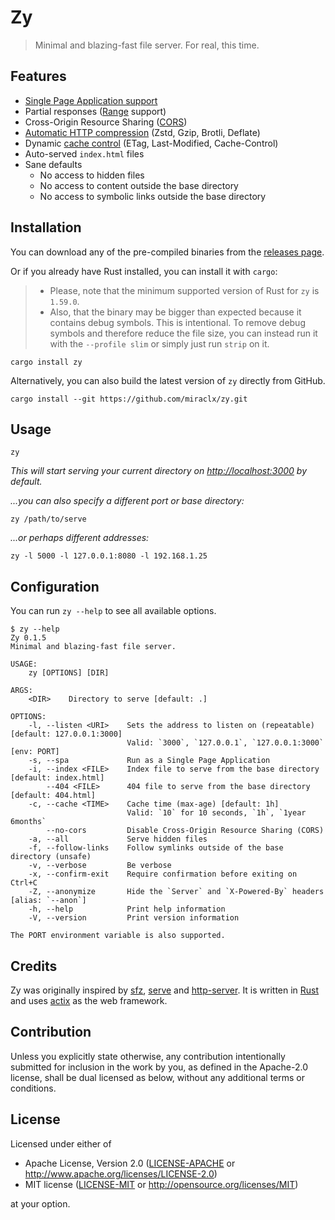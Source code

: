 # Zy

> Minimal and blazing-fast file server. For real, this time.

## Features

- [Single Page Application support](https://developer.mozilla.org/en-US/docs/Glossary/SPA)
- Partial responses ([Range](https://developer.mozilla.org/en-US/docs/Web/HTTP/Headers/Range) support)
- Cross-Origin Resource Sharing ([CORS](https://developer.mozilla.org/en-US/docs/Web/HTTP/CORS))
- [Automatic HTTP compression](https://developer.mozilla.org/en-US/docs/Web/HTTP/Headers/Content-Encoding) (Zstd, Gzip, Brotli, Deflate)
- Dynamic [cache control](https://developer.mozilla.org/en-US/docs/Web/HTTP/Headers/Cache-Control) (ETag, Last-Modified, Cache-Control)
- Auto-served `index.html` files
- Sane defaults
  - No access to hidden files
  - No access to content outside the base directory
  - No access to symbolic links outside the base directory

## Installation

You can download any of the pre-compiled binaries from the [releases page](https://github.com/miraclx/zy/releases).

Or if you already have Rust installed, you can install it with `cargo`:

> - Please, note that the minimum supported version of Rust for `zy` is `1.59.0`.
> - Also, that the binary may be bigger than expected because it contains debug symbols. This is intentional. To remove debug symbols and therefore reduce the file size, you can instead run it with the `--profile slim` or simply just run `strip` on it.

```console
cargo install zy
```

Alternatively, you can also build the latest version of `zy` directly from GitHub.

```console
cargo install --git https://github.com/miraclx/zy.git
```

## Usage

```console
zy
```

_This will start serving your current directory on <http://localhost:3000> by default._

_...you can also specify a different port or base directory:_

```console
zy /path/to/serve
```

_...or perhaps different addresses:_

```console
zy -l 5000 -l 127.0.0.1:8080 -l 192.168.1.25
```

## Configuration

You can run `zy --help` to see all available options.

```console
$ zy --help
Zy 0.1.5
Minimal and blazing-fast file server.

USAGE:
    zy [OPTIONS] [DIR]

ARGS:
    <DIR>    Directory to serve [default: .]

OPTIONS:
    -l, --listen <URI>    Sets the address to listen on (repeatable) [default: 127.0.0.1:3000]
                          Valid: `3000`, `127.0.0.1`, `127.0.0.1:3000` [env: PORT]
    -s, --spa             Run as a Single Page Application
    -i, --index <FILE>    Index file to serve from the base directory [default: index.html]
        --404 <FILE>      404 file to serve from the base directory [default: 404.html]
    -c, --cache <TIME>    Cache time (max-age) [default: 1h]
                          Valid: `10` for 10 seconds, `1h`, `1year 6months`
        --no-cors         Disable Cross-Origin Resource Sharing (CORS)
    -a, --all             Serve hidden files
    -f, --follow-links    Follow symlinks outside of the base directory (unsafe)
    -v, --verbose         Be verbose
    -x, --confirm-exit    Require confirmation before exiting on Ctrl+C
    -Z, --anonymize       Hide the `Server` and `X-Powered-By` headers [alias: `--anon`]
    -h, --help            Print help information
    -V, --version         Print version information

The PORT environment variable is also supported.
```

## Credits

Zy was originally inspired by [sfz](https://github.com/weihanglo/sfz), [serve](https://github.com/vercel/serve) and [http-server](https://github.com/http-party/http-server). It is written in [Rust](https://rust-lang.org) and uses [actix](https://github.com/actix/actix-web) as the web framework.

## Contribution

Unless you explicitly state otherwise, any contribution intentionally submitted
for inclusion in the work by you, as defined in the Apache-2.0 license, shall be
dual licensed as below, without any additional terms or conditions.

## License

Licensed under either of

- Apache License, Version 2.0
   ([LICENSE-APACHE](LICENSE-APACHE) or <http://www.apache.org/licenses/LICENSE-2.0>)
- MIT license
   ([LICENSE-MIT](LICENSE-MIT) or <http://opensource.org/licenses/MIT>)

at your option.
